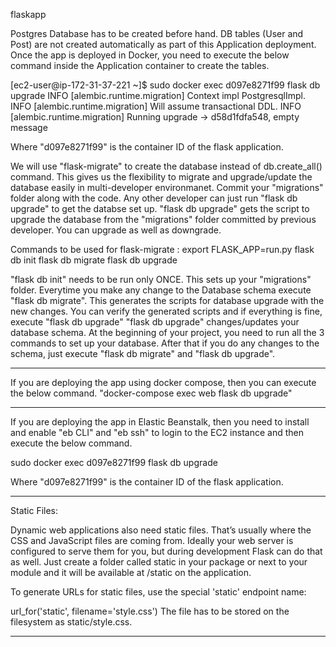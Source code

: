 flaskapp

Postgres Database has to be created before hand.
DB tables (User and Post) are not created automatically as part of this Application deployment.
Once the app is deployed in Docker, you need to execute the below command inside the Application container to create the tables.

[ec2-user@ip-172-31-37-221 ~]$ sudo docker exec d097e8271f99 flask db upgrade
INFO  [alembic.runtime.migration] Context impl PostgresqlImpl.
INFO  [alembic.runtime.migration] Will assume transactional DDL.
INFO  [alembic.runtime.migration] Running upgrade  -> d58d1fdfa548, empty message

Where "d097e8271f99" is the container ID of the flask application.

We will use "flask-migrate" to create the database instead of db.create_all() command.
This gives us the flexibility to migrate and upgrade/update the database easily in multi-developer environmanet.
Commit your "migrations" folder along with the code. Any other developer can just run "flask db upgrade" to get
the databse set up. "flask db upgrade" gets the script to upgrade the database from the "migrations" folder committed by
previous developer. You can upgrade as well as downgrade.

Commands to be used for flask-migrate : 
    export FLASK_APP=run.py
    flask db init
    flask db migrate
    flask db upgrade

"flask db init" needs to be run only ONCE. This sets up your "migrations" folder.
Everytime you make any change to the Database schema execute "flask db migrate".
This generates the scripts for database upgrade with the new changes.
You can verify the generated scripts and if everything is fine, execute "flask db upgrade"
"flask db upgrade" changes/updates your database schema.
At the beginning of your project, you need to run all the 3 commands to set up your database.
After that if you do any changes to the schema, just execute "flask db migrate" and "flask db upgrade".

---------------------------------------------

If you are deploying the app using docker compose, then you can execute the below command.
"docker-compose exec web flask db upgrade"

----------------------------------------------

If you are deploying the app in Elastic Beanstalk, then you need to install and enable "eb CLI" and "eb ssh" to login to the EC2 instance and then
execute the below command.

sudo docker exec d097e8271f99 flask db upgrade

Where "d097e8271f99" is the container ID of the flask application.

----------------------------------------------------------------------------

Static Files:

Dynamic web applications also need static files. That’s usually where the CSS and JavaScript files are coming from. Ideally your web server is configured to serve them for you, but during development Flask can do that as well. Just create a folder called static in your package or next to your module and it will be available at /static on the application.

To generate URLs for static files, use the special 'static' endpoint name:

url_for('static', filename='style.css')
The file has to be stored on the filesystem as static/style.css.

-----------------------------------------------------------
